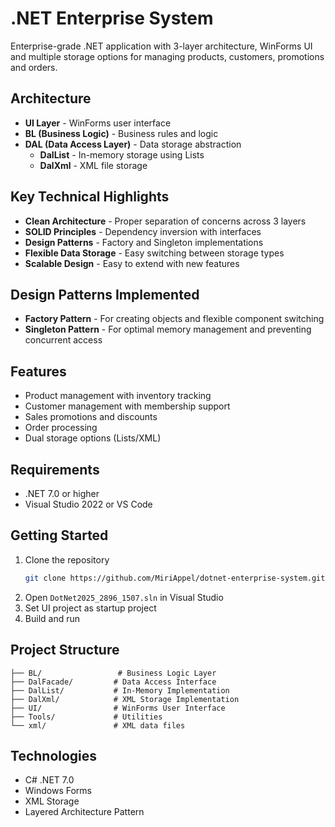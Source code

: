 # .NET Enterprise System

Enterprise-grade .NET application with 3-layer architecture, WinForms UI and multiple storage options for managing products, customers, promotions and orders.

## Architecture

- **UI Layer** - WinForms user interface
- **BL (Business Logic)** - Business rules and logic
- **DAL (Data Access Layer)** - Data storage abstraction
  - **DalList** - In-memory storage using Lists
  - **DalXml** - XML file storage

## Key Technical Highlights

- **Clean Architecture** - Proper separation of concerns across 3 layers
- **SOLID Principles** - Dependency inversion with interfaces
- **Design Patterns** - Factory and Singleton implementations
- **Flexible Data Storage** - Easy switching between storage types
- **Scalable Design** - Easy to extend with new features

## Design Patterns Implemented

- **Factory Pattern** - For creating objects and flexible component switching
- **Singleton Pattern** - For optimal memory management and preventing concurrent access

## Features

- Product management with inventory tracking
- Customer management with membership support
- Sales promotions and discounts
- Order processing
- Dual storage options (Lists/XML)

## Requirements

- .NET 7.0 or higher
- Visual Studio 2022 or VS Code

## Getting Started

1. Clone the repository
   ```bash
   git clone https://github.com/MiriAppel/dotnet-enterprise-system.git
   ```
2. Open `DotNet2025_2896_1507.sln` in Visual Studio
3. Set UI project as startup project
4. Build and run

## Project Structure

```
├── BL/                 # Business Logic Layer
├── DalFacade/         # Data Access Interface
├── DalList/           # In-Memory Implementation
├── DalXml/            # XML Storage Implementation
├── UI/                # WinForms User Interface
├── Tools/             # Utilities
└── xml/               # XML data files
```

## Technologies

- C# .NET 7.0
- Windows Forms
- XML Storage
- Layered Architecture Pattern
